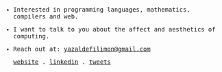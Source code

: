 <samp>

  
- Interested in programming languages, mathematics, compilers and web.

- I want to talk to you about the affect and aesthetics of computing.
  
 - Reach out at: [yazaldefilimon@gmail.com](mailto:yazaldefilimon@gmail.com)
  
    <p align="enter">
    <a href="https://yazaldefilimone.com">website</a> .
    <a href="https://www.linkedin.com/in/yazalde-filimone">linkedin</a> .
    <a href="https://twitter.com/yazaldefilimone">tweets</a>
    </p>
